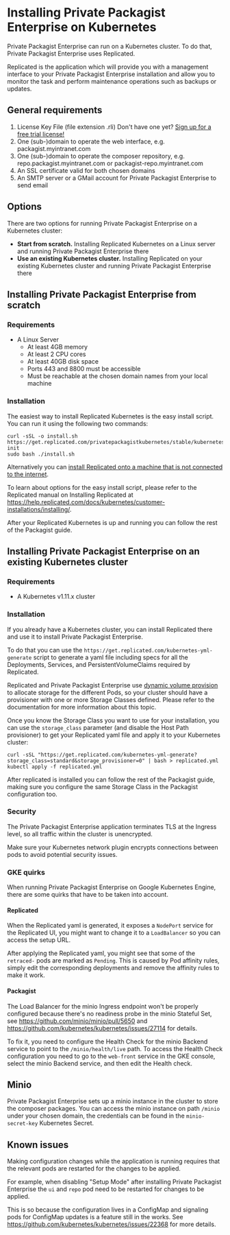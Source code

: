 # Installing Private Packagist Enterprise on Kubernetes

Private Packagist Enterprise can run on a Kubernetes cluster. To do that, Private Packagist Enterprise uses Replicated.

Replicated is the application which will provide you with a management interface to your Private Packagist Enterprise installation and allow you to monitor the task and perform maintenance operations such as backups or updates.

## General requirements

1. License Key File (file extension .rli) Don't have one yet? [Sign up for a free trial license!](https://packagist.com/enterprise)
2. One (sub-)domain to operate the web interface, e.g. packagist.myintranet.com
3. One (sub-)domain to operate the composer repository, e.g. repo.packagist.myintranet.com or packagist-repo.myintranet.com
4. An SSL certificate valid for both chosen domains
5. An SMTP server or a GMail account for Private Packagist Enterprise to send email

## Options

There are two options for running Private Packagist Enterprise on a Kubernetes cluster:

* **Start from scratch.** Installing Replicated Kubernetes on a Linux server and running Private Packagist Enterprise there
* **Use an existing Kubernetes cluster.** Installing Replicated on your existing Kubernetes cluster and running Private Packagist Enterprise there

## Installing Private Packagist Enterprise from scratch

### Requirements

* A Linux Server
  * At least 4GB memory
  * At least 2 CPU cores
  * At least 40GB disk space
  * Ports 443 and 8800 must be accessible
  * Must be reachable at the chosen domain names from your local machine

### Installation

The easiest way to install Replicated Kubernetes is the easy install script. You can run it using the following two commands:

```
curl -sSL -o install.sh https://get.replicated.com/privatepackagistkubernetes/stable/kubernetes-init
sudo bash ./install.sh
```

Alternatively you can [install Replicated onto a machine that is not connected to the internet](https://help.replicated.com/docs/kubernetes/customer-installations/airgapped-installations/).

To learn about options for the easy install script, please refer to the Replicated manual on Installing Replicated at https://help.replicated.com/docs/kubernetes/customer-installations/installing/.

After your Replicated Kubernetes is up and running you can follow the rest of the Packagist guide.

## Installing Private Packagist Enterprise on an existing Kubernetes cluster

### Requirements

* A Kubernetes v1.11.x cluster

### Installation

If you already have a Kubernetes cluster, you can install Replicated there and use it to install Private Packagist Enterprise.

To do that you can use the `https://get.replicated.com/kubernetes-yml-generate` script to generate a yaml file including specs for all the Deployments, Services, and PersistentVolumeClaims required by Replicated.

Replicated and Private Packagist Enterprise use [dynamic volume provision](https://kubernetes.io/docs/concepts/storage/dynamic-provisioning/) to allocate storage for the different Pods, so your cluster should have a provisioner with one or more Storage Classes defined.
Please refer to the documentation for more information about this topic.

Once you know the Storage Class you want to use for your installation, you can use the `storage_class` parameter (and disable the Host Path provisioner) to get your Replicated yaml file and apply it to your Kubernetes cluster:

```
curl -sSL "https://get.replicated.com/kubernetes-yml-generate?storage_class=standard&storage_provisioner=0" | bash > replicated.yml
kubectl apply -f replicated.yml
```

After replicated is installed you can follow the rest of the Packagist guide, making sure you configure the same Storage Class in the Packagist configuration too.

### Security

The Private Packagist Enterprise application terminates TLS at the Ingress level, so all traffic within the cluster is unencrypted.

Make sure your Kubernetes network plugin encrypts connections between pods to avoid potential security issues.

### GKE quirks

When running Private Packagist Enterprise on Google Kubernetes Engine, there are some quirks that have to be taken into account.

#### Replicated

When the Replicated yaml is generated, it exposes a `NodePort` service for the Replicated UI, you might want to change it to a `LoadBalancer` so you can access the setup URL.

After applying the Replicated yaml, you might see that some of the `retraced-` pods are marked as `Pending`. This is caused by Pod affinity rules, simply edit the corresponding deployments and remove the affinity rules to make it work.

#### Packagist

The Load Balancer for the minio Ingress endpoint won't be properly configured because there's no readiness probe in the minio Stateful Set, see https://github.com/minio/minio/pull/5650 and https://github.com/kubernetes/kubernetes/issues/27114 for details.

To fix it, you need to configure the Health Check for the minio Backend service to point to the `/minio/health/live` path. To access the Health Check configuration you need to go to the `web-front` service in the GKE console, select the minio Backend service, and then edit the Health check.

## Minio

Private Packagist Enterprise sets up a minio instance in the cluster to store the composer packages. You can access the minio instance on path `/minio` under your chosen domain, the credentials can be found in the `minio-secret-key` Kubernetes Secret.

## Known issues

Making configuration changes while the application is running requires that the relevant pods are restarted for the changes to be applied.

For example, when disabling "Setup Mode" after installing Private Packagist Enterprise the `ui` and `repo` pod need to be restarted for changes to be applied.

This is so because the configuration lives in a ConfigMap and signaling pods for ConfigMap updates is a feature still in the works. See https://github.com/kubernetes/kubernetes/issues/22368 for more details.
